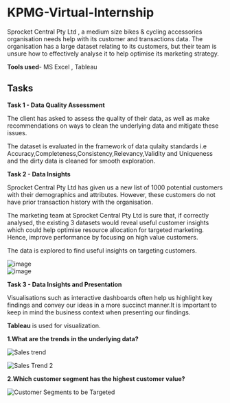 # KPMG-Virtual-Internship
Sprocket Central Pty Ltd , a medium size bikes & cycling accessories organisation needs help with its customer and transactions data. The organisation has a large dataset relating to its customers, but their team is unsure how to effectively analyse it to help optimise its marketing strategy. 

**Tools used**- MS Excel , Tableau

## Tasks

**Task 1 - Data Quality Assessment**

The client has asked to assess the quality of their data, as well as make recommendations on ways to clean the underlying data and mitigate these issues.

The dataset is evaluated in the framework of data qulaity standards i.e Accuracy,Completeness,Consistency,Relevancy,Validity and Uniqueness and the dirty data is cleaned for smooth exploration.

**Task 2 - Data Insights**

Sprocket Central Pty Ltd has given us a new list of 1000 potential customers with their demographics and attributes. However, these customers do not have prior transaction history with the organisation. 

The marketing team at Sprocket Central Pty Ltd is sure that, if correctly analysed, the existing 3 datasets would reveal useful customer insights which could help optimise resource allocation for targeted marketing. Hence, improve performance by focusing on high value customers.

The data is explored to find useful insights on targeting customers.

![image](https://user-images.githubusercontent.com/131190846/233263668-dc51cd1f-267a-4f00-a995-516c0921f48a.png)  
![image](https://user-images.githubusercontent.com/131190846/233263694-a500619a-dac6-4cc4-a292-f354de10b02f.png)

**Task 3 - Data Insights and Presentation**

Visualisations such as interactive dashboards often help us highlight key findings and convey our ideas in a more succinct manner.It is important to keep in mind the business context when presenting our findings.

 **Tableau** is used for visualization.
 
 **1.What are the trends in the underlying data?**

![Sales trend](https://github.com/Dinesh-Karuppasamy/KPMG-Virtual-Internship/assets/131190846/6abeeae1-a026-48d1-8870-e5e886596791)

![Sales Trend 2](https://github.com/Dinesh-Karuppasamy/KPMG-Virtual-Internship/assets/131190846/d93593f6-70e8-4990-b919-52ffe9f5db75)

**2.Which customer segment has the highest customer value?**

![Customer Segments to be Targeted](https://github.com/Dinesh-Karuppasamy/KPMG-Virtual-Internship/assets/131190846/fa8acf51-e5d4-45d1-88b4-667438ce76e8)





